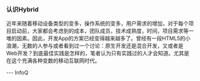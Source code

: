 ### 认识Hybrid

近年来随着移动设备类型的变多，操作系统的变多，用户需求的增加，对于每个项目启动前，大家都会考虑到的成本，团队成员，技术成熟度，时间，项目需求等一堆的因素。因此，开发App的方案已经变得越来越多了。曾经有一段HTML5的小浪潮，无数的人参与或者看到过一个讨论：原生开发还是混合开发，又或者是Web开发？到底最佳实践是怎样的，笔者认为只有实践过的人才会知道。尤其是在这个充满各种变数的移动互联网时代。

--- InfoQ



